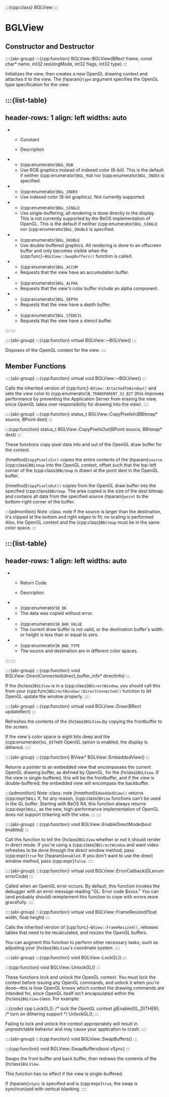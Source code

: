 :::{cpp:class} BGLView
:::

# BGLView

## Constructor and Destructor

::::{abi-group}
:::{cpp:function} BGLView::BGLView(BRect frame, const char* name, int32 resizingMode, int32 flags, int32 type)
:::

Initializes the view, then creates a new OpenGL drawing context and
attaches it to the view. The {hparam}`type` argument specifies the OpenGL
type specification for the view:

:::{list-table}
---
header-rows: 1
align: left
widths: auto
---
-
	- Constant

	- Description

-
	- {cpp:enumerator}`BGL_RGB`
	- Use RGB graphics instead of indexed color (8-bit). This is the default if
		neither {cpp:enumerator}`BGL_RGB` nor {cpp:enumerator}`BGL_INDEX` is
		specified.
-
	- {cpp:enumerator}`BGL_INDEX`
	- Use indexed color (8-bit graphics). Not currently supported.
-
	- {cpp:enumerator}`BGL_SINGLE`
	- Use single-buffering; all rendering is done directly to the display. This
		is not currently supported by the BeOS implementation of OpenGL. This is
		the default if neither {cpp:enumerator}`BGL_SINGLE` nor
		{cpp:enumerator}`BGL_DOUBLE` is specified.
-
	- {cpp:enumerator}`BGL_DOUBLE`
	- Use double-buffered graphics. All rendering is done to an offscreen buffer
		and only becomes visible when the {cpp:func}`~BGLView::SwapBuffers()`
		function is called.
-
	- {cpp:enumerator}`BGL_ACCUM`
	- Requests that the view have an accumulation buffer.
-
	- {cpp:enumerator}`BGL_ALPHA`
	- Requests that the view's color buffer include an alpha component.
-
	- {cpp:enumerator}`BGL_DEPTH`
	- Requests that the view have a depth buffer.
-
	- {cpp:enumerator}`BGL_STENCIL`
	- Requests that the view have a stencil buffer.

:::
::::

::::{abi-group}
:::{cpp:function} virtual BGLView::~BGLView()
:::

Disposes of the OpenGL context for the view.
::::

## Member Functions

::::{abi-group}
:::{cpp:function} virtual void BGLView::~BGLView()
:::

Calls the inherited version of {cpp:func}`~BView::AttachedToWindow()` and
sets the view color to {cpp:enumerator}`B_TRANSPARENT_32_BIT` (this
improves performance by preventing the Application Server from erasing the
view, since OpenGL takes over responsibility for drawing into the view).
::::

::::{abi-group}
:::{cpp:function} status_t BGLView::CopyPixelsIn(BBitmap* source, BPoint dest)
:::

:::{cpp:function} status_t BGLView::CopyPixelsOut(BPoint source, BBitmap* dest)
:::

These functions copy pixel data into and out of the OpenGL draw buffer for
the context.

{hmethod}`CopyPixelsIn()` copies the entire contents of the
{hparam}`source` {cpp:class}`BBitmap` into the OpenGL context, offset such
that the top-left corner of the {cpp:class}`BBitmap` is drawn at the point
dest in the OpenGL buffer.

{hmethod}`CopyPixelsOut()` copies from the OpenGL draw buffer into the
specified {cpp:class}`BBitmap`. The area copied is the size of the dest
bitmap and contains all data from the specified source {hparam}`point` to
the bottom-right corner of the buffer.

:::{admonition} Note
:class: note
If the source is larger than the destination, it's clipped at the bottom
and right edges to fit; no scaling is performed Also, the OpenGL context
and the {cpp:class}`BBitmap` must be in the same color space.
:::

:::{list-table}
---
header-rows: 1
align: left
widths: auto
---
-
	- Return Code

	- Description

-
	- {cpp:enumerator}`B_OK`
	- The data was copied without error.
-
	- {cpp:enumerator}`B_BAD_VALUE`
	- The current draw buffer is not valid, or the destination buffer's width or
		height is less than or equal to zero.
-
	- {cpp:enumerator}`B_BAD_TYPE`
	- The source and destination are in different color spaces.

:::
::::

::::{abi-group}
:::{cpp:function} void BGLView::DirectConnected(direct_buffer_info* directInfo)
:::

If the {hclass}`BGLView` is in a {cpp:class}`BDirectWindow`, you should
call this from your {cpp:func}`BDirectWindow::DirectConnected()` function
to let OpenGL update the window properly.
::::

::::{abi-group}
:::{cpp:function} virtual void BGLView::Draw(BRect updateRect)
:::

Refreshes the contents of the {hclass}`BGLView` by copying the frontbuffer
to the screen.

If the view's color space is eight bits deep and the
{cpp:enumerator}`GL_DITHER` OpenGL option is enabled, the display is
dithered.
::::

::::{abi-group}
:::{cpp:function} BView* BGLView::EmbeddedView()
:::

Returns a pointer to an embedded view that encompasses the current OpenGL
drawing buffer, as defined by OpenGL, for the {hclass}`BGLView`. If the
view is single-buffered, this will be the frontbuffer, and if the view is
double-buffered, the embedded view will encompass the backbuffer.

:::{admonition} Note
:class: note
{hmethod}`EmbeddedView()` returns {cpp:expr}`NULL` if, for any reason,
{cpp:class}`BView` functions can't be used in the GL buffer. Starting with
BeOS R4, this function always returns {cpp:expr}`NULL`, as the new,
high-performance implementation of OpenGL does not support tinkering with
the view.
:::
::::

::::{abi-group}
:::{cpp:function} void BGLView::EnableDirectMode(bool enabled)
:::

Call this function to tell the {hclass}`BGLView` whether or not it should
render in direct mode. If you're using a {cpp:class}`BDirectWindow` and
want video refreshes to be done through the direct window method, pass
{cpp:expr}`true` for {hparam}`enabled`. If you don't want to use the direct
window method, pass {cpp:expr}`false`.
::::

::::{abi-group}
:::{cpp:function} virtual void BGLView::ErrorCallback(GLenum errorCode)
:::

Called when an OpenGL error occurs. By default, this function invokes the
debugger with an error message reading "GL: Error code $xxxx." You can (and
probably should) reimplement this function to cope with errors more
gracefully.
::::

::::{abi-group}
:::{cpp:function} virtual void BGLView::FrameResized(float width, float height)
:::

Calls the inherited version of {cpp:func}`~BView::FrameResized()`, releases
tables that need to be recalculated, and resizes the OpenGL buffers.

You can augment this function to perform other necessary tasks, such as
adjusting your {hclass}`BGLView`'s coordinate system.
::::

::::{abi-group}
:::{cpp:function} void BGLView::LockGL()
:::

:::{cpp:function} void BGLView::UnlockGL()
:::

These functions lock and unlock the OpenGL context. You must lock the
context before issuing any OpenGL commands, and unlock it when you're
done—this is how OpenGL knows which context the drawing commands are
intended for, since OpenGL itself isn't encapsulated within the
{hclass}`BGLView` class. For example:

:::{code} cpp
LockGL();            /* lock the OpenGL context
glEnable(GL_DITHER); /* turn on dithering support */
UnlockGL();
:::

Failing to lock and unlock the context appropriately will result in
unpredictable behavior and may cause your application to crash.
::::

::::{abi-group}
:::{cpp:function} void BGLView::SwapBuffers()
:::

:::{cpp:function} void BGLView::SwapBuffers(bool vSync)
:::

Swaps the front buffer and back buffer, then redraws the contents of the
{hclass}`BGLView`.

This function has no effect if the view is single-buffered.

If {hparam}`vSync` is specified and is {cpp:expr}`true`, the swap is
synchronized with vertical blanking.
::::
